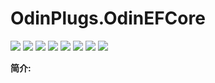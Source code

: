 # OdinPlugs.OdinEFCore
[![](https://img.shields.io/nuget/v/OdinPlugs.OdinEFCore)](https://www.nuget.org/packages/OdinPlugs.OdinEFCore) ![](https://img.shields.io/badge/version-1.0.5-brightgreen.svg) ![](https://img.shields.io/github/issues/odinsam/OdinPlugs.OdinEFCore) ![](https://img.shields.io/github/forks/odinsam/OdinPlugs.OdinEFCore) ![](https://img.shields.io/github/stars/odinsam/OdinPlugs.OdinEFCore) ![](https://img.shields.io/badge/platform-.Net_Core_5.0-brightgreen.svg) ![](https://img.shields.io/github/license/odinsam/OdinPlugs.OdinEFCore) [![](https://img.shields.io/badge/Blog-odinsam.com-blue.svg)](https://odinsam.com) 


**简介:**

